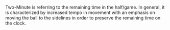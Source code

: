 Two-Minute is referring to the remaining time in the half/game. In general, it is characterized by increased tempo in movement with an emphasis on moving the ball to the sidelines in order to preserve the remaining time on the clock. 